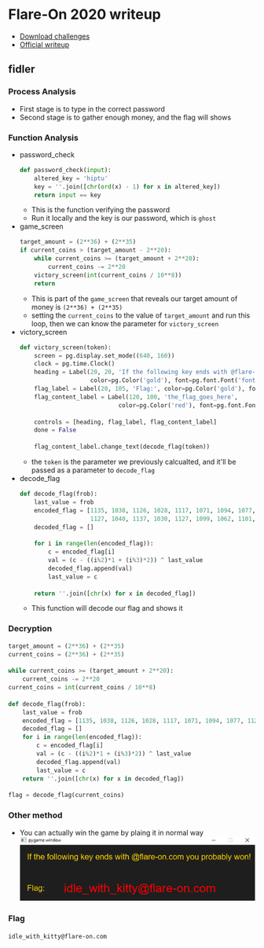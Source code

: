 # Flare-On 2020 writeup
* [Download challenges](http://flare-on.com/files/Flare-On7_Challenges.zip)
* [Official writeup](https://www.real-sec.com/2020/10/flare-on-7-challenge-solutions/)
## fidler
### Process Analysis
* First stage is to type in the correct password
* Second stage is to gather enough money, and the flag will shows
### Function Analysis
* password_check
    ```python
    def password_check(input):
        altered_key = 'hiptu'
        key = ''.join([chr(ord(x) - 1) for x in altered_key])
        return input == key
    ```
    * This is the function verifying the password
    * Run it locally and the key is our password, which is ```ghost```
* game_screen
    ```python
    target_amount = (2**36) + (2**35)
    if current_coins > (target_amount - 2**20):
        while current_coins >= (target_amount + 2**20):
            current_coins -= 2**20
        victory_screen(int(current_coins / 10**8))
        return
    ```
    * This is part of the ```game_screen``` that reveals our target amount of money is ```(2**36) + (2**35)```
    * setting the ```current_coins``` to the value of ```target_amount``` and run this loop, then we can know the parameter for ```victory_screen```
* victory_screen
    ```python
    def victory_screen(token):
        screen = pg.display.set_mode((640, 160))
        clock = pg.time.Clock()
        heading = Label(20, 20, 'If the following key ends with @flare-on.com you probably won!',
                        color=pg.Color('gold'), font=pg.font.Font('fonts/arial.ttf', 22))
        flag_label = Label(20, 105, 'Flag:', color=pg.Color('gold'), font=pg.font.Font('fonts/arial.ttf', 22))
        flag_content_label = Label(120, 100, 'the_flag_goes_here',
                                color=pg.Color('red'), font=pg.font.Font('fonts/arial.ttf', 32))

        controls = [heading, flag_label, flag_content_label]
        done = False

        flag_content_label.change_text(decode_flag(token))
    ```
    * the ```token``` is the parameter we previously calcualted, and it'll be passed as a parameter to ```decode_flag```
* decode_flag
    ```python
    def decode_flag(frob):
        last_value = frob
        encoded_flag = [1135, 1038, 1126, 1028, 1117, 1071, 1094, 1077, 1121, 1087, 1110, 1092, 1072, 1095, 1090, 1027,
                        1127, 1040, 1137, 1030, 1127, 1099, 1062, 1101, 1123, 1027, 1136, 1054]
        decoded_flag = []

        for i in range(len(encoded_flag)):
            c = encoded_flag[i]
            val = (c - ((i%2)*1 + (i%3)*2)) ^ last_value
            decoded_flag.append(val)
            last_value = c

        return ''.join([chr(x) for x in decoded_flag])
    ```
    * This function will decode our flag and shows it
### Decryption
```python
target_amount = (2**36) + (2**35)
current_coins = (2**36) + (2**35)

while current_coins >= (target_amount + 2**20):
    current_coins -= 2**20
current_coins = int(current_coins / 10**8)

def decode_flag(frob):
    last_value = frob
    encoded_flag = [1135, 1038, 1126, 1028, 1117, 1071, 1094, 1077, 1121, 1087, 1110,  1092, 1072, 1095, 1090, 1027, 1127, 1040, 1137, 1030, 1127, 1099, 1062, 1101, 1123, 1027, 1136, 1054]
    decoded_flag = []
    for i in range(len(encoded_flag)):
        c = encoded_flag[i]
        val = (c - ((i%2)*1 + (i%3)*2)) ^ last_value
        decoded_flag.append(val)
        last_value = c
    return ''.join([chr(x) for x in decoded_flag])

flag = decode_flag(current_coins)
```
### Other method
* You can actually win the game by plaing it in normal way<br>
  ![](img/C1%20-%20flag.png)
### Flag
```idle_with_kitty@flare-on.com```

## 